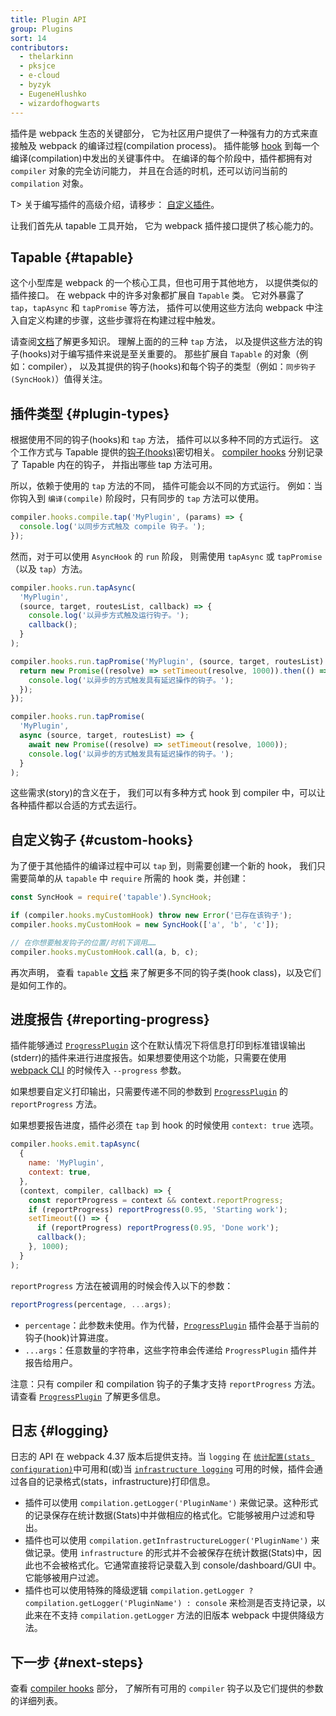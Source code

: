 ```yaml
---
title: Plugin API
group: Plugins
sort: 14
contributors:
  - thelarkinn
  - pksjce
  - e-cloud
  - byzyk
  - EugeneHlushko
  - wizardofhogwarts
---
```


插件是 webpack 生态的关键部分，
它为社区用户提供了一种强有力的方式来直接触及 webpack 的编译过程(compilation process)。
插件能够 [hook](/api/compiler-hooks/#hooks) 到每一个编译(compilation)中发出的关键事件中。
在编译的每个阶段中，插件都拥有对 `compiler` 对象的完全访问能力，
并且在合适的时机，还可以访问当前的 `compilation` 对象。

T> 关于编写插件的高级介绍，请移步：
[自定义插件](/contribute/writing-a-plugin)。

让我们首先从 tapable 工具开始，
它为 webpack 插件接口提供了核心能力的。

## Tapable {#tapable}

这个小型库是 webpack 的一个核心工具，但也可用于其他地方，
以提供类似的插件接口。
在 webpack 中的许多对象都扩展自 `Tapable` 类。
它对外暴露了 `tap`，`tapAsync` 和 `tapPromise` 等方法，
插件可以使用这些方法向 webpack 中注入自定义构建的步骤，这些步骤将在构建过程中触发。

请查阅[文档](https://github.com/webpack/tapable)了解更多知识。
理解上面的的三种 `tap` 方法，
以及提供这些方法的钩子(hooks)对于编写插件来说是至关重要的。
那些扩展自 `Tapable` 的对象（例如：compiler），
以及其提供的钩子(hooks)和每个钩子的类型（例如：`同步钩子(SyncHook)`）值得关注。

## 插件类型 {#plugin-types}

根据使用不同的钩子(hooks)和 `tap` 方法，
插件可以以多种不同的方式运行。
这个工作方式与 Tapable 提供的[钩子(hooks)](https://github.com/webpack/tapable#tapable)密切相关。
[compiler hooks](/api/compiler-hooks/#hooks) 分别记录了 Tapable 内在的钩子，
并指出哪些 tap 方法可用。

所以，依赖于使用的 `tap` 方法的不同，
插件可能会以不同的方式运行。
例如：当你钩入到 `编译(compile)` 阶段时，只有同步的 `tap` 方法可以使用。

``` js
compiler.hooks.compile.tap('MyPlugin', (params) => {
  console.log('以同步方式触及 compile 钩子。');
});
```

然而，对于可以使用 `AsyncHook` 的 `run` 阶段，
则需使用 `tapAsync` 或 `tapPromise`（以及 `tap`）方法。

```js
compiler.hooks.run.tapAsync(
  'MyPlugin',
  (source, target, routesList, callback) => {
    console.log('以异步方式触及运行钩子。');
    callback();
  }
);

compiler.hooks.run.tapPromise('MyPlugin', (source, target, routesList) => {
  return new Promise((resolve) => setTimeout(resolve, 1000)).then(() => {
    console.log('以异步的方式触发具有延迟操作的钩子。');
  });
});

compiler.hooks.run.tapPromise(
  'MyPlugin',
  async (source, target, routesList) => {
    await new Promise((resolve) => setTimeout(resolve, 1000));
    console.log('以异步的方式触发具有延迟操作的钩子。');
  }
);
```

这些需求(story)的含义在于，
我们可以有多种方式 hook 到 compiler 中，可以让各种插件都以合适的方式去运行。

## 自定义钩子 {#custom-hooks}

为了便于其他插件的编译过程中可以 `tap` 到，则需要创建一个新的 hook，
我们只需要简单的从 `tapable` 中 `require` 所需的 hook 类，并创建：

```js
const SyncHook = require('tapable').SyncHook;

if (compiler.hooks.myCustomHook) throw new Error('已存在该钩子');
compiler.hooks.myCustomHook = new SyncHook(['a', 'b', 'c']);

// 在你想要触发钩子的位置/时机下调用……
compiler.hooks.myCustomHook.call(a, b, c);
```

再次声明，
查看 `tapable` [文档](https://github.com/webpack/tapable) 来了解更多不同的钩子类(hook class)，以及它们是如何工作的。

## 进度报告 {#reporting-progress}

插件能够通过 [`ProgressPlugin`](/plugins/progress-plugin/) 这个在默认情况下将信息打印到标准错误输出(stderr)的插件来进行进度报告。如果想要使用这个功能，只需要在使用 [webpack CLI](/api/cli/) 的时候传入 `--progress` 参数。

如果想要自定义打印输出，只需要传递不同的参数到 [`ProgressPlugin`](/plugins/progress-plugin/) 的 `reportProgress` 方法。

如果想要报告进度，插件必须在 `tap` 到 hook 的时候使用 `context: true` 选项。

```js
compiler.hooks.emit.tapAsync(
  {
    name: 'MyPlugin',
    context: true,
  },
  (context, compiler, callback) => {
    const reportProgress = context && context.reportProgress;
    if (reportProgress) reportProgress(0.95, 'Starting work');
    setTimeout(() => {
      if (reportProgress) reportProgress(0.95, 'Done work');
      callback();
    }, 1000);
  }
);
```

`reportProgress` 方法在被调用的时候会传入以下的参数：

```js
reportProgress(percentage, ...args);
```

- `percentage`：此参数未使用。作为代替，[`ProgressPlugin`](/plugins/progress-plugin/) 插件会基于当前的钩子(hook)计算进度。
- `...args`：任意数量的字符串，这些字符串会传递给 `ProgressPlugin` 插件并报告给用户。

注意：只有 compiler 和 compilation 钩子的子集才支持 `reportProgress` 方法。请查看 [`ProgressPlugin`](/plugins/progress-plugin/#supported-hooks) 了解更多信息。

## 日志 {#logging}

日志的 API 在 webpack 4.37 版本后提供支持。当 `logging` 在 [`统计配置(stats configuration)`](/configuration/stats/#statslogging)中可用和(或)当 [`infrastructure logging`](/configuration/other-options/#infrastructurelogging) 可用的时候，插件会通过各自的记录格式(stats，infrastructure)打印信息。

- 插件可以使用 `compilation.getLogger('PluginName')` 来做记录。这种形式的记录保存在统计数据(Stats)中并做相应的格式化。它能够被用户过滤和导出。
- 插件也可以使用 `compilation.getInfrastructureLogger('PluginName')` 来做记录。使用 `infrastructure` 的形式并不会被保存在统计数据(Stats)中，因此也不会被格式化。它通常直接将记录载入到 console/dashboard/GUI 中。它能够被用户过滤。
- 插件也可以使用特殊的降级逻辑 `compilation.getLogger ? compilation.getLogger('PluginName') : console` 来检测是否支持记录，以此来在不支持 `compilation.getLogger` 方法的旧版本 webpack 中提供降级方法。

## 下一步 {#next-steps}

查看 [compiler hooks](/api/compiler-hooks/) 部分，
了解所有可用的 `compiler` 钩子以及它们提供的参数的详细列表。
